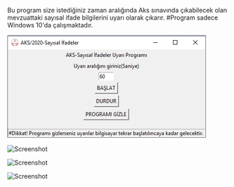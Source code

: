 Bu program size istediğiniz zaman aralığında Aks sınavında çıkabilecek olan mevzuattaki sayısal ifade bilgilerini uyarı olarak çıkarır.
#Program sadece Windows 10'da çalışmaktadır.


![Screenshot](pics/aks.png)


![Screenshot](pics/uyarı1.png)

![Screenshot](pics/uyarı2.png)

![Screenshot](pics/uyarı3.png)


